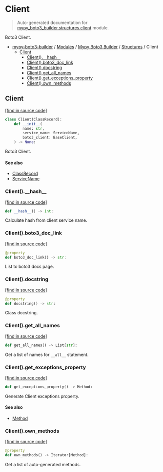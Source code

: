 # Client

> Auto-generated documentation for [mypy_boto3_builder.structures.client](https://github.com/vemel/mypy_boto3_builder/blob/master/mypy_boto3_builder/structures/client.py) module.

Boto3 Client.

- [mypy-boto3-builder](../../README.md#mypy_boto3_builder) / [Modules](../../MODULES.md#mypy-boto3-builder-modules) / [Mypy Boto3 Builder](../index.md#mypy-boto3-builder) / [Structures](index.md#structures) / Client
    - [Client](#client)
        - [Client().\_\_hash\_\_](#client__hash__)
        - [Client().boto3_doc_link](#clientboto3_doc_link)
        - [Client().docstring](#clientdocstring)
        - [Client().get_all_names](#clientget_all_names)
        - [Client().get_exceptions_property](#clientget_exceptions_property)
        - [Client().own_methods](#clientown_methods)

## Client

[[find in source code]](https://github.com/vemel/mypy_boto3_builder/blob/master/mypy_boto3_builder/structures/client.py#L20)

```python
class Client(ClassRecord):
    def __init__(
        name: str,
        service_name: ServiceName,
        boto3_client: BaseClient,
    ) -> None:
```

Boto3 Client.

#### See also

- [ClassRecord](class_record.md#classrecord)
- [ServiceName](../service_name.md#servicename)

### Client().\_\_hash\_\_

[[find in source code]](https://github.com/vemel/mypy_boto3_builder/blob/master/mypy_boto3_builder/structures/client.py#L56)

```python
def __hash__() -> int:
```

Calculate hash from client service name.

### Client().boto3_doc_link

[[find in source code]](https://github.com/vemel/mypy_boto3_builder/blob/master/mypy_boto3_builder/structures/client.py#L62)

```python
@property
def boto3_doc_link() -> str:
```

List to boto3 docs page.

### Client().docstring

[[find in source code]](https://github.com/vemel/mypy_boto3_builder/blob/master/mypy_boto3_builder/structures/client.py#L69)

```python
@property
def docstring() -> str:
```

Class docstring.

### Client().get_all_names

[[find in source code]](https://github.com/vemel/mypy_boto3_builder/blob/master/mypy_boto3_builder/structures/client.py#L81)

```python
def get_all_names() -> List[str]:
```

Get a list of names for `__all__` statement.

### Client().get_exceptions_property

[[find in source code]](https://github.com/vemel/mypy_boto3_builder/blob/master/mypy_boto3_builder/structures/client.py#L96)

```python
def get_exceptions_property() -> Method:
```

Generate Client exceptions property.

#### See also

- [Method](method.md#method)

### Client().own_methods

[[find in source code]](https://github.com/vemel/mypy_boto3_builder/blob/master/mypy_boto3_builder/structures/client.py#L87)

```python
@property
def own_methods() -> Iterator[Method]:
```

Get a list of auto-generated methods.
